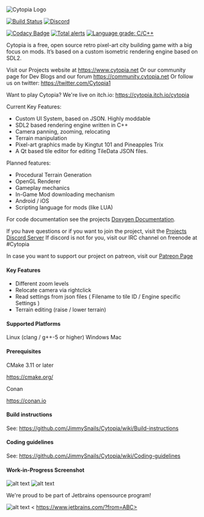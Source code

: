 ![Cytopia Logo](https://raw.githubusercontent.com/JimmySnails/Cytopia/master/resources/images/app_icons/logo_big_textured.png)

[![Build Status](https://travis-ci.org/JimmySnails/Cytopia.svg?branch=master)](https://travis-ci.org/JimmySnails/Cytopia)
[![Discord](https://img.shields.io/discord/448344322887254018.svg?logo=discord)](https://discord.gg/qwa2H3G)

[![Codacy Badge](https://api.codacy.com/project/badge/Grade/f686b5cf79384e0ab807578cb392b0bc)](https://www.codacy.com/app/JimmySnails/Cytopia?utm_source=github.com&amp;utm_medium=referral&amp;utm_content=JimmySnails/Cytopia&amp;utm_campaign=Badge_Grade)
[![Total alerts](https://img.shields.io/lgtm/alerts/g/JimmySnails/Cytopia.svg?logo=lgtm&logoWidth=18)](https://lgtm.com/projects/g/JimmySnails/Cytopia/alerts/)
[![Language grade: C/C++](https://img.shields.io/lgtm/grade/cpp/g/JimmySnails/Cytopia.svg?logo=lgtm&logoWidth=18)](https://lgtm.com/projects/g/JimmySnails/Cytopia/context:cpp)

Cytopia is a free, open source retro pixel-art city building game with a big focus on mods. It’s based on a custom isometric rendering engine based on SDL2.

Visit our Projects website at <https://www.cytopia.net>
Or our community page for Dev Blogs and our forum <https://community.cytopia.net>
Or follow us on twitter: <https://twitter.com/Cytopia1>

Want to play Cytopia? We're live on itch.io:
<https://cytopia.itch.io/cytopia>



Current Key Features:
- Custom UI System, based on JSON. Highly moddable
- SDL2 based rendering engine written in C++
- Camera panning, zooming, relocating
- Terrain manipulation
- Pixel-art graphics made by Kingtut 101 and Pineapples Trix
- A Qt based tile editor for editing TileData JSON files.

Planned features:
- Procedural Terrain Generation
- OpenGL Renderer
- Gameplay mechanics
- In-Game Mod downloading mechanism
- Android / iOS
- Scripting language for mods (like LUA)

For code documentation see the projects [Doxygen Documentation](https://jimmysnails.github.io/Cytopia/).

If you have questions or if you want to join the project, visit the [Projects Discord Server](https://discord.gg/qwa2H3G)
If discord is not for you, visit our IRC channel on freenode at #Cytopia

In case you want to support our project on patreon, visit our [Patreon Page](https://patreon.com/cytopia)

#### Key Features
- Different zoom levels
- Relocate camera via rightclick
- Read settings from json files ( Filename to tile ID  / Engine specific Settings )
- Terrain editing (raise / lower terrain)

#### Supported Platforms
Linux (clang / g++-5 or higher)
Windows
Mac

#### Prerequisites

CMake 3.11 or later

<https://cmake.org/>

Conan

<https://conan.io>

#### Build instructions

See: <https://github.com/JimmySnails/Cytopia/wiki/Build-instructions>

#### Coding guidelines

See: <https://github.com/JimmySnails/Cytopia/wiki/Coding-guidelines>

#### Work-in-Progress Screenshot

![alt text](http://cytopia.net/github/Screenshot1.png)
![alt text](https://www.cytopia.net/github/Screenshot2.jpg)

We're proud to be part of Jetbrains opensource program!

![alt text](http://cytopia.net/jetbrains)
< https://www.jetbrains.com/?from=ABC>
